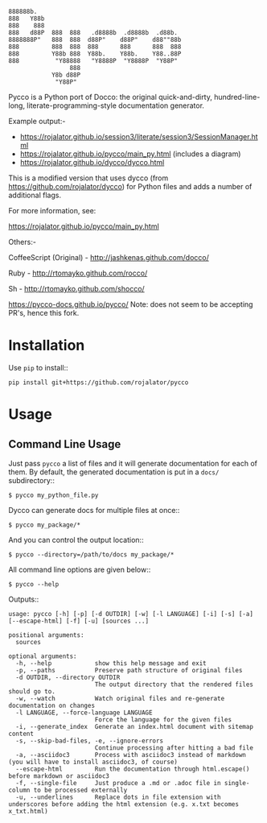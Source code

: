```
888888b.
888   Y88b
888    888
888   d88P  888  888   .d8888b  .d8888b  .d88b.
8888888P"   888  888  d88P"    d88P"    d88""88b
888         888  888  888      888      888  888
888         Y88b 888  Y88b.    Y88b.    Y88..88P
888          "Y88888   "Y8888P  "Y8888P  "Y88P"
                 888
            Y8b d88P
             "Y88P"
```

Pycco is a Python port of Docco: the original quick-and-dirty, hundred-line-
long, literate-programming-style documentation generator. 

Example output:-
  * https://rojalator.github.io/session3/literate/session3/SessionManager.html
  * https://rojalator.github.io/pycco/main_py.html (includes a diagram)
  * https://rojalator.github.io/dycco/dycco.html


This is a modified version that uses dycco 
(from https://github.com/rojalator/dycco) for Python files and adds a number
of additional flags.

For more information, see:

https://rojalator.github.io/pycco/main_py.html

Others:-

CoffeeScript (Original) - http://jashkenas.github.com/docco/

Ruby - http://rtomayko.github.com/rocco/

Sh - http://rtomayko.github.com/shocco/

https://pycco-docs.github.io/pycco/
Note: does not seem to be accepting PR's, hence this fork.


Installation
============

Use `pip` to install::

    pip install git+https://github.com/rojalator/pycco


Usage
=====

Command Line Usage
------------------

Just pass ``pycco`` a list of files and it will generate documentation for each
of them. By default, the generated documentation is put in a ``docs/``
subdirectory::

    $ pycco my_python_file.py

Dycco can generate docs for multiple files at once::

    $ pycco my_package/*

And you can control the output location::

    $ pycco --directory=/path/to/docs my_package/*

All command line options are given below::

    $ pycco --help

Outputs::


    usage: pycco [-h] [-p] [-d OUTDIR] [-w] [-l LANGUAGE] [-i] [-s] [-a] [--escape-html] [-f] [-u] [sources ...]
    
    positional arguments:
      sources
    
    optional arguments:
      -h, --help            show this help message and exit
      -p, --paths           Preserve path structure of original files
      -d OUTDIR, --directory OUTDIR
                            The output directory that the rendered files should go to.
      -w, --watch           Watch original files and re-generate documentation on changes
      -l LANGUAGE, --force-language LANGUAGE
                            Force the language for the given files
      -i, --generate_index  Generate an index.html document with sitemap content
      -s, --skip-bad-files, -e, --ignore-errors
                            Continue processing after hitting a bad file
      -a, --asciidoc3       Process with asciidoc3 instead of markdown (you will have to install asciidoc3, of course)
      --escape-html         Run the documentation through html.escape() before markdown or asciidoc3
      -f, --single-file     Just produce a .md or .adoc file in single-column to be processed externally
      -u, --underlines      Replace dots in file extension with underscores before adding the html extension (e.g. x.txt becomes x_txt.html)

